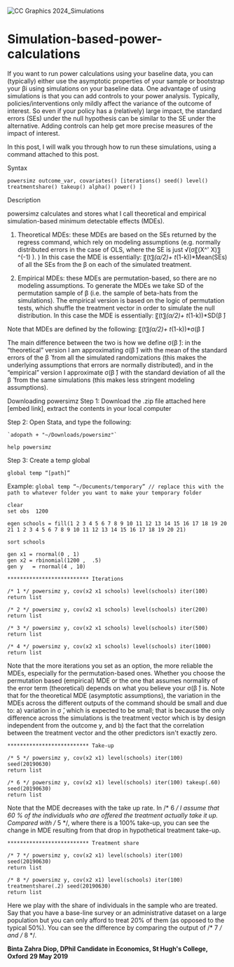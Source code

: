![CC Graphics 2024_Simulations](https://github.com/csae-coders-corner/Simulation-based-power-calculations/assets/148211163/af5f1595-9b4c-4b98-aae1-2572c33b9cc6)

# Simulation-based-power-calculations

If you want to run power calculations using your baseline data, you can (typically) either use the asymptotic properties of your sample or bootstrap your βi using simulations on your baseline data. One advantage of using simulations is that you can add controls to your power analysis. Typically, policies/interventions only mildly affect the variance of the outcome of interest. So even if your policy has a (relatively) large impact, the standard errors (SEs) under the null hypothesis can be similar to the SE under the alternative. Adding controls can help get more precise measures of the impact of interest. 

In this post, I will walk you through how to run these simulations, using a command attached to this post.

Syntax

`powersimz outcome_var, covariates() [iterations() seed() level() treatmentshare() takeup() alpha() power() ]`

Description

powersimz calculates and stores what I call theoretical and empirical simulation-based minimum detectable effects (MDEs).

1. Theoretical MDEs: these MDEs are based on the SEs returned by the regress command, which rely on modeling assumptions (e.g. normally distributed errors in the case of OLS, where the SE is just √(σ〖(X^' X)〗^(-1) ). ) In this case the MDE is essentially: 〖(t〗_(α/2)+ t_(1-k))*Mean(SEs) of all the SEs from the β on each of the simulated treatment.

2. Empirical MDEs: these MDEs are permutation-based, so there are no modeling assumptions. To generate the MDEs we take SD of the permutation sample of β (i.e. the sample of beta-hats from the simulations). The empirical version is based on the logic of permutation tests, which shuffle the treatment vector in order to simulate the null distribution. In this case the MDE is essentially: 〖(t〗_(α/2)+ t_(1-k))*SD(β ̂)

Note that MDEs are defined by the following: 〖(t〗_(α/2)+ t_(1-k))*σ(β ̂)

The main difference between the two is how we define σ(β ̂): in the “theoretical” version I am approximating σ(β ̂) with the mean of the standard errors of the β ̂  from all the simulated randomizations (this makes the underlying assumptions that errors are normally distributed), and in the “empirical” version I approximate σ(β ̂) with the standard deviation of all the β ̂  from the same simulations (this makes less stringent modeling assumptions).

Downloading powersimz
Step 1: Download the .zip file attached here [embed link], extract the contents in your local 	computer

Step 2:  Open Stata, and type the following:

	`adopath + "~/Downloads/powersimz"`
 
`help powersimz`

Step 3: Create a temp global

`global temp “[path]”`

Example:
`global temp “~/Documents/temporary” // replace this with the path to whatever folder you want to make your temporary folder`

```
clear 
set obs  1200

egen schools = fill(1 2 3 4 5 6 7 8 9 10 11 12 13 14 15 16 17 18 19 20 21 1 2 3 4 5 6 7 8 9 10 11 12 13 14 15 16 17 18 19 20 21)

sort schools 

gen x1 = rnormal(0 , 1)
gen x2 = rbinomial(1200 ,  .5)
gen y   = rnormal(4 , 10)
```

```
************************** Iterations

/* 1 */ powersimz y, cov(x2 x1 schools) level(schools) iter(100)
return list

/* 2 */ powersimz y, cov(x2 x1 schools) level(schools) iter(200)
return list

/* 3 */ powersimz y, cov(x2 x1 schools) level(schools) iter(500)
return list

/* 4 */ powersimz y, cov(x2 x1 schools) level(schools) iter(1000)
return list
```

Note that the more iterations you set as an option, the more reliable the MDEs, especially for the permutation-based ones. Whether you choose the permutation based (empirical) MDE or the one that assumes normality of the error term (theoretical) depends on what you believe your σ(β ̂) is. Note that for the theoretical MDE (asymptotic assumptions), the variation in the MDEs across the different outputs of the command should be small and due to: a) variation in σ ̂, which is expected to be small; that is because the only difference across the simulations is the treatment vector which is by design independent from the outcome y, and b) the fact that the correlation between the treatment vector and the other predictors isn't exactly zero.

```
************************** Take-up

/* 5 */ powersimz y, cov(x2 x1) level(schools) iter(100) seed(20190630)
return list

/* 6 */ powersimz y, cov(x2 x1) level(schools) iter(100) takeup(.60) seed(20190630)
return list
```

Note that the MDE decreases with the take up rate. In /* 6 */ I assume that 60 % of the individuals who are offered the treatment actually take it up. Compared with /* 5 */, where there is a 100% take-up, you can see the change in MDE resulting from that drop in hypothetical treatment take-up. 

```
************************** Treatment share

/* 7 */ powersimz y, cov(x2 x1) level(schools) iter(100)  seed(20190630)
return list

/* 8 */ powersimz y, cov(x2 x1) level(schools) iter(100) treatmentshare(.2) seed(20190630)
return list
```

Here we play with the share of individuals in the sample who are treated. Say that you have a base-line survey or an administrative dataset on a large population but you can only afford to treat 20% of them (as opposed to the typical 50%). You can see the difference by comparing the output of /* 7 */ and /* 8 */.

**Binta Zahra Diop, DPhil Candidate in Economics, St Hugh's College, Oxford**
**29 May 2019**
